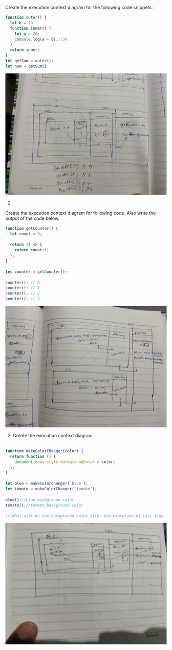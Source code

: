 Create the execution context diagram for the following code snippets:

```js
function outer() {
  let b = 10;
  function inner() {
    let a = 20;
    console.log(a + b);//30
  }
  return inner;
}
let getSum = outer();
let num = getSum();
```
![](img/2.jpeg)

2.

Create the execution context diagram for following code. Also write the output of the code below.

```js
function getCounter() {
  let count = 0;

  return () => {
    return count++;
  };
}

let counter = getCounter();

counter(); // 0
counter(); // 1
counter(); // 2
counter(); // 3
```
![](img/1.jpeg)

3. Create the execution context diagram

```js

function makeColorChanger(color) {
  return function () {
    document.body.style.backgroundColor = color;
  };
}

let blue = makeColorChanger('blue');
let tomato = makeColorChanger('tomato');

blue();//blue background color
tomato();//tomato background color

// What will be the background color after the execution of last line  - its tomato
```
![](img/3.jpeg)
